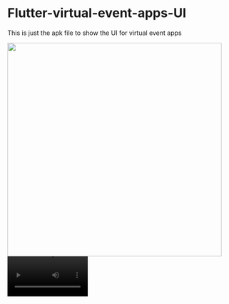 # Flutter-virtual-event-apps-UI

This is just the apk file to show the UI for virtual event apps


<img src="[apps.gif](https://drive.google.com/file/d/1QOrCldRvnnAV-r7V9On62VALRsZ4Nzlq/view?usp=sharing)" height="480px" > 

<video src='https://drive.google.com/file/d/1QOrCldRvnnAV-r7V9On62VALRsZ4Nzlq/view?usp=sharing' width=180/>


![](https://drive.google.com/file/d/1QOrCldRvnnAV-r7V9On62VALRsZ4Nzlq/view?usp=sharing)

<video src='[vid.mp4](https://github.com/DzulfikriPysal/Flutter-virtual-event-apps-UI/blob/main/vid.mp4)' width=180/> | <video src='vid.mp4' width=180/>


![]([https://github.com/Flutter-virtual-event-apps-UI/Vapps.gif](https://github.com/DzulfikriPysal/Flutter-virtual-event-apps-UI/blob/main/Vapps.gif?raw=true))

<img src="[Vapps.gif](https://github.com/DzulfikriPysal/Flutter-virtual-event-apps-UI/blob/main/Vapps.gif?raw=true)" height="480px" >
